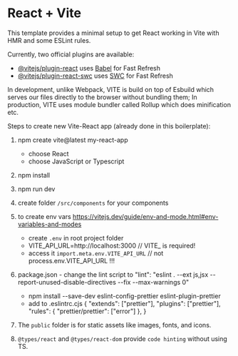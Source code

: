 # React + Vite

This template provides a minimal setup to get React working in Vite with HMR and some ESLint rules.

Currently, two official plugins are available:

- [@vitejs/plugin-react](https://github.com/vitejs/vite-plugin-react/blob/main/packages/plugin-react/README.md) uses [Babel](https://babeljs.io/) for Fast Refresh
- [@vitejs/plugin-react-swc](https://github.com/vitejs/vite-plugin-react-swc) uses [SWC](https://swc.rs/) for Fast Refresh


In development, unlike Webpack, VITE is build on top of Esbuild which serves our files directly to the browser without bundling them;
In production, VITE uses module bundler called Rollup which does minification etc.


Steps to create new Vite-React app (already done in this boilerplate):
1. npm create vite@latest my-react-app
    * choose React
    * choose JavaScript or Typescript

2. npm install
3. npm run dev

4. create folder `/src/components` for your components
5. to create env vars https://vitejs.dev/guide/env-and-mode.html#env-variables-and-modes
	* create `.env` in root project folder
	* VITE_API_URL=http://localhost:3000  // VITE_ is required!
	* access it `import.meta.env.VITE_API_URL`  // not process.env.VITE_API_URL !!!

6. package.json - change the lint script to  "lint": "eslint . --ext js,jsx --report-unused-disable-directives --fix --max-warnings 0"
	* npm install --save-dev eslint-config-prettier eslint-plugin-prettier
	* add to .eslintrc.cjs 
	{
  		"extends": ["prettier"],
  		"plugins": ["prettier"],
  		"rules": {
    			"prettier/prettier": ["error"]
  		},
	}

7. The `public` folder is for static assets like images, fonts, and icons.
8. `@types/react` and `@types/react-dom` provide `code hinting` without using TS.